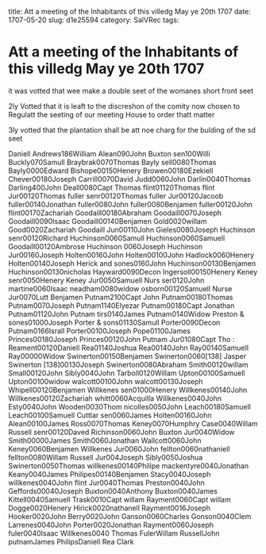 title: Att a meeting of the Inhabitants of this villedg May ye 20th 1707
date: 1707-05-20
slug: d1e25594
category: SalVRec
tags: 


<div markdown class="doc" id="d1e25594">


# Att a meeting of the Inhabitants of this villedg May ye 20th 1707 

it was votted that wee make a double seet of the womanes short front seet

2ly Votted that it is leaft to the discreshon of the comity now chosen to Regulatt the seeting of our meeting House to order thatt matter

3ly votted that the plantation shall be att noe charg for the bulding of the sd seet

Daniell Andrews186William Alean090John Buxton sen100Willi Buckly070Samull Braybrak0070Thomas Bayly sell0080Thomas Bayly0000Edward Bishope00150Henery Browen00180Ezekiell Chever00180Joseph Carrill0070David Judd0060John Darlin0040Thomas Darling400John Deall0080Capt Thomas flint01120Thomas flint Jur00120Thomas fuller senr00120Thomas fuller Jur00120Jacoob fuller00140Jonathan fuller0080John fuller0080Benjamen fuller00120John flint00170Zachariah Goodaill00180Abraham Goodaill0070Joseph Goodaill0090Isaac Goodaill00140Benjamen Gold0020willam Good0020Zachariah Goodaill Jun00110John Gieles0080Joseph Huchinson senr00120Richard Huchinson0060Samull Huchinson0060Samuell Goodaill00120Ambrose Huchinson 0060Joseph Huchinson Jur00160Joseph Holten00160John Holten00100John Hadlock0060Henery Holten00140Joseph Herick and sones0160John Huchinson00130Benjamen Huchinson00130nicholas Hayward0090Decon Ingersoll00150Henery Keney senr0050Henery Keney Jur0050Samuell Nurs ser0120John martine0060Isaac neadham0080widow osborn00120Samuell Nurse Jur0070Lutt Benjamen Putnam2100Capt John Putnam00180Thomas Putnam0070Joseph Putnam1140Elyezar Putnam00180Capt Jonathan Putnam01120John Putnam tirs0140James Putnam0140Widow Preston & sones01000Joseph Porter & sons01130Samull Porter0090Decon Putnam0166Israll Porter00100Joseph Pope01100James Princes00180Joseph Princes00120John Putnam Jur01080Capt Tho : Reament00120Daniell Rea01140Joshua Rea00140John Ray00140Samuell Ray00000Widow Swinerton00150Benjamen Swinerton0060[138] Jasper Swinerton [138]00130Joseph Swinerton0080Abraham Smith00120willam Small00120John Sibly0040John Tarboll0120Willam Upton00100Samuell Upton00100widow walcott00100John walcott00130Joseph Whipell00120Benjamen Willkenes sen01000Henery Willkenes00140John Willkenes00120Zachariah whitt0060Acquilla Willkenes0040John Esty0040John Wooden0030Thom nicolles0050John Leach00180Samuell Leach00100Samuell Cuttlar sen0060James Holten00160John Alean00100James Ross0070Thomas Keney0070Humphry Case0040Willam Russell senr00120Daved Richinson0060John Buxton Jur0040Widow Smith00000James Smith0060Jonathan Wallcott0060John Keney0060Benjamen Willkenes Jur0060John fellton0060nathaniell fellton0080Willam Russell Jur004Joseph Sibly0050Joshua Swinerton0050Thomas willkenes00140Philipe mackentyre0040Jonathan Keany0040James Philipes00140Benjamen Stacy0040Joseph willkenes0040John flint Jur0040Thomas Preston0040John Geffords00040Joseph Buxton0040Anthony Buxton0040James Kittell0040Samuell Trask0010Capt willam Rayment0060Capt willam Dogge0020Henery Hirick0020nathanell Rayment0016Joseph Hooker0020John Berry0020John Ganson0060Charles Gonson0040Clem Larrenes0040John Porter0020Jonathan Rayment0060Joseph fuler0040Isaac Willkenes0040 Thomas FulerWillam RussellJohn putnamJames PhilipsDaniell Rea Clark
</div>